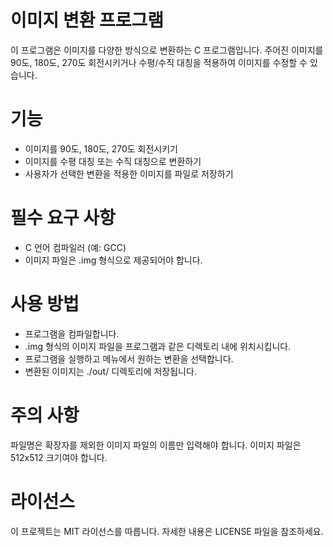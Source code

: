 # 이미지 변환 프로그램

이 프로그램은 이미지를 다양한 방식으로 변환하는 C 프로그램입니다. 주어진 이미지를 90도, 180도, 270도 회전시키거나 수평/수직 대칭을 적용하여 이미지를 수정할 수 있습니다.

# 기능
- 이미지를 90도, 180도, 270도 회전시키기
- 이미지를 수평 대칭 또는 수직 대칭으로 변환하기
- 사용자가 선택한 변환을 적용한 이미지를 파일로 저장하기
# 필수 요구 사항
- C 언어 컴파일러 (예: GCC)
- 이미지 파일은 .img 형식으로 제공되어야 합니다.
# 사용 방법
- 프로그램을 컴파일합니다.
- .img 형식의 이미지 파일을 프로그램과 같은 디렉토리 내에 위치시킵니다.
- 프로그램을 실행하고 메뉴에서 원하는 변환을 선택합니다.
- 변환된 이미지는 ./out/ 디렉토리에 저장됩니다.

# 주의 사항
파일명은 확장자를 제외한 이미지 파일의 이름만 입력해야 합니다.
이미지 파일은 512x512 크기여야 합니다.
# 라이선스
이 프로젝트는 MIT 라이선스를 따릅니다. 자세한 내용은 LICENSE 파일을 참조하세요.
